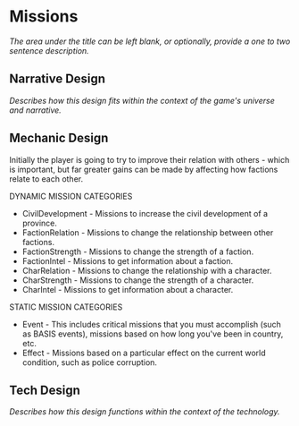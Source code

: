 Missions
===

*The area under the title can be left blank, or optionally, provide a one to two sentence description.*

Narrative Design
---

*Describes how this design fits within the context of the game's universe and narrative.*

Mechanic Design
---

Initially the player is going to try to improve their relation with others - which is important, but far greater gains can be made by affecting how factions relate to each other.

DYNAMIC MISSION CATEGORIES
 - CivilDevelopment - Missions to increase the civil development of a province.
 - FactionRelation - Missions to change the relationship between other factions.
 - FactionStrength - Missions to change the strength of a faction.
 - FactionIntel - Missions to get information about a faction.
 - CharRelation - Missions to change the relationship with a character.
 - CharStrength - Missions to change the strength of a character.
 - CharIntel - Missions to get information about a character.

STATIC MISSION CATEGORIES
 - Event - This includes critical missions that you must accomplish (such as BASIS events), missions based on how long you've been in country, etc.
 - Effect - Missions based on a particular effect on the current world condition, such as police corruption.

Tech Design
---

*Describes how this design functions within the context of the technology.*
